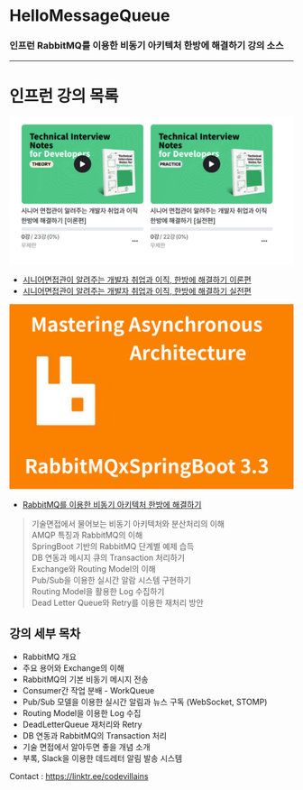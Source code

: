 # HelloMessageQueue
### 인프런 RabbitMQ를 이용한 비동기 아키텍처 한방에 해결하기 강의 소스 
<hr> 

# 인프런 강의 목록

<img src="https://github.com/villainscode/DesignPattern/blob/main/image/inflean_code.jpeg" width="1000">

- [시니어면접관이 알려주는 개발자 취업과 이직, 한방에 해결하기 이론편](https://www.inflearn.com/course/%EC%8B%9C%EB%8B%88%EC%96%B4-%EB%A9%B4%EC%A0%91%EA%B4%80-%EC%95%8C%EB%A0%A4%EC%A3%BC%EB%8A%94-%EC%B7%A8%EC%97%85-%EC%9D%B4%EC%A7%81-%EC%9D%B4%EB%A1%A0)
- [시니어면접관이 알려주는 개발자 취업과 이직, 한방에 해결하기 실전편](https://www.inflearn.com/course/%EC%8B%9C%EB%8B%88%EC%96%B4-%EB%A9%B4%EC%A0%91%EA%B4%80-%EC%95%8C%EB%A0%A4%EC%A3%BC%EB%8A%94-%EC%B7%A8%EC%97%85-%EC%9D%B4%EC%A7%81-%EC%8B%A4%EC%A0%84)

<img src="./image/rabbitMQ_1200_upload.png" width="800">

- [RabbitMQ를 이용한 비동기 아키텍처 한방에 해결하기](https://www.inflearn.com/course/rabbitmq-%EB%B9%84%EB%8F%99%EA%B8%B0-%EC%95%84%ED%82%A4%ED%85%8D%EC%B2%98-%ED%95%9C%EB%B0%A9%EC%97%90)
> 
> 기술면접에서 물어보는 비동기 아키텍처와 분산처리의 이해 <br>
> AMQP 특징과 RabbitMQ의 이해 <br>
> SpringBoot 기반의 RabbitMQ 단계별 예제 습득 <br>
> DB 연동과 메시지 큐의 Transaction 처리하기 <br>
> Exchange와 Routing Model의 이해 <br>
> Pub/Sub을 이용한 실시간 알람 시스템 구현하기 <br>
> Routing Model을 활용한 Log 수집하기 <br>
> Dead Letter Queue와 Retry를 이용한 재처리 방안 <br>
>

## 강의 세부 목차 
- RabbitMQ 개요 
- 주요 용어와 Exchange의 이해 
- RabbitMQ의 기본 비동기 메시지 전송
- Consumer간 작업 분배 - WorkQueue
- Pub/Sub 모델을 이용한 실시간 알림과 뉴스 구독 (WebSocket, STOMP)
- Routing Model을 이용한 Log 수집
- DeadLetterQueue 재처리와 Retry 
- DB 연동과 RabbitMQ의 Transaction 처리 
- 기술 면접에서 알아두면 좋을 개념 소개 
- 부록, Slack을 이용한 데드레터 알림 발송 시스템 

Contact : https://linktr.ee/codevillains